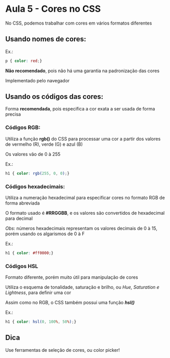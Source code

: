 # Aula 5 - Cores no CSS
No CSS, podemos trabalhar com cores em vários formatos diferentes

## Usando nomes de cores:
Ex.:
``` css 
p { color: red;}
```

**Não recomendado**, pois não há uma garantia na padronização das cores

Implementado pelo navegador

## Usando os códigos das cores:
Forma **recomendada**, pois especifica a cor exata a ser usada de forma precisa

### Códigos RGB:
Utiliza a função **rgb()** do CSS para processar uma cor a partir dos valores de vermelho (R), verde (G) e azul (B)

Os valores vão de 0 à 255

Ex.:
``` css
h1 { color: rgb(255, 0, 0);}
```

### Códigos hexadecimais:
Utiliza a numeração hexadecimal para especificar cores no formato RGB de forma abreviada

O formato usado é **#RRGGBB**, e os valores são convertidos de hexadecimal para decimal

*Obs*: números hexadecimais representam os valores decimais de 0 à 15, porém usando os algarismos de 0 à F

Ex.:
``` css
h1 { color: #ff0000;}
```

### Códigos HSL
Formato diferente, porém muito útil para manipulação de cores

Utiliza o esquema de tonalidade, saturação e brilho, ou *Hue, Saturation e Lightness*, para definir uma cor

Assim como no RGB, o CSS também possui uma função ***hsl()***

Ex.:
``` css
h1 { color: hsl(0, 100%, 50%);}
```

## Dica
Use ferramentas de seleção de cores, ou color picker!